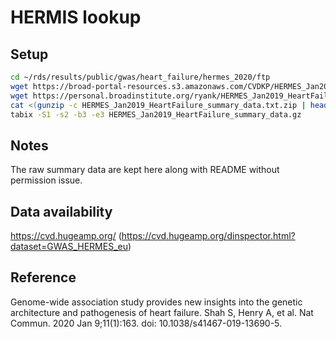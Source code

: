 # HERMIS lookup

## Setup

```bash
cd ~/rds/results/public/gwas/heart_failure/hermes_2020/ftp
wget https://broad-portal-resources.s3.amazonaws.com/CVDKP/HERMES_Jan2019_HeartFailure_summary_data.README.txt
wget https://personal.broadinstitute.org/ryank/HERMES_Jan2019_HeartFailure_summary_data.txt.zip
cat <(gunzip -c HERMES_Jan2019_HeartFailure_summary_data.txt.zip | head -1) <(gunzip -c HERMES_Jan2019_HeartFailure_summary_data.txt.zip | sed '1d' | sort -k2,2n -k3,3n) | bgzip -f > HERMES_Jan2019_HeartFailure_summary_data.gz
tabix -S1 -s2 -b3 -e3 HERMES_Jan2019_HeartFailure_summary_data.gz
```
## Notes

The raw summary data are kept here along with README without permission issue.

## Data availability

<https://cvd.hugeamp.org/> (<https://cvd.hugeamp.org/dinspector.html?dataset=GWAS_HERMES_eu>)

## Reference

Genome-wide association study provides new insights into the genetic architecture and pathogenesis of heart failure.
Shah S, Henry A, et al. Nat Commun. 2020 Jan 9;11(1):163. doi: 10.1038/s41467-019-13690-5.
